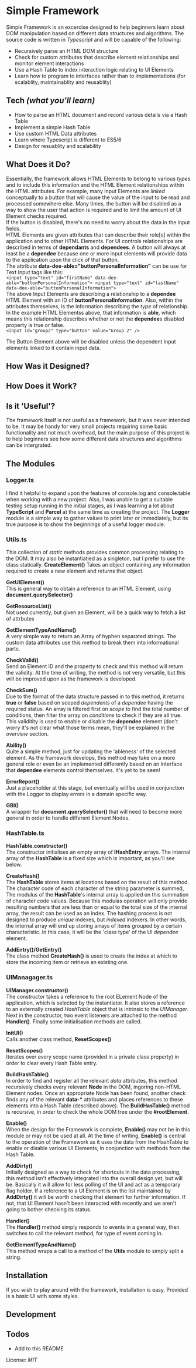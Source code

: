 # Simple Framework

Simple Framework is an excercise designed to help beginners learn about DOM manipulation based on different data structures and algorithms. The source code is written in *Typescript* and will be capable of the following:
  - Recursively parse an HTML DOM structure 
  - Check for custom attributes that describe element relationships and monitor element interactions
  - Use a Hash Table to index interaction logic relating to UI Elements
  - Learn how to program to interfaces rather than to implementations (for scalablity, maintainablity and reusablity)

## Tech *(what you'll learn)*
 - How to parse an HTML document and record various details via a Hash Table
 - Implement a simple Hash Table
 - Use custom HTML Data attributes
 - Learn where Typescript is different to ES5/6
 - Design for resuablity and scalability

## What Does it Do?
Essentially, the framework allows HTML Elements to belong to various *types* and to include this information and the HTML Element relationships within the HTML attributes. For example, many input Elements are *linked* conceptually to a button that will cause the value of the input to be read and processed somewhere else. Many times, the button will be disabled as a way to show the user that action is required and to limit the amount of UI Element checks required. \
If the button is disabled, there's no need to worry about the data in the input fields.\
HTML Elements are given attributes that can describe their role[s] within the application and to other HTML Elements. For UI controls relationships are described in terms of **dependants** and **dependees**. A button will always at least be a **dependee** because one or more input elements will provide data to the application upon the click of that button. \
The attribute **data-dee-able="buttonPersonalInformation"** can be use for Text Input tags like this:\
`<input type="text" id="firstName" data-dee-able="buttonPersonalInformation">
<input type="text" id="lastName" data-dee-able="buttonPersonalInformation">
`\
The above Input Elements are describing a relationship to a **dependee** HTML Element with an ID of **buttonPersonalInformation**. Also, within the attributes themselves, is the information describing the *type* of relationship. In the example HTML Elementss above, that information is **able**, which means this relationship describes whether or not the **dependee**s disabled property is true or false.\
`
<input id="group2" type="button" value="Group 2" />
`

The Button Element above will be disabled unless the dependent input elements linked to it contain input data.

## How Was it Designed?
## How Does it Work?
## Is it 'Useful'?
The framework itself is not useful as a framework, but it was never intended to be. It may be handy for very small projects requiring some basic functionality and not much overhead, but the main purpose of this project is to help beginners see how some different data structures and algorithms can be intergrated.
## The Modules
### Logger.ts
I find it helpful to expand upon the features of console.log and console.table when working with a new project. Also, I was unable to get a suitable testing setup running in the initial stages, as I was learning a lot about **TypeScript** and **Parcel** at the same time as creating the project. 
The **Logger** module is a simple way to gather values to print later or immediately, but its true purpose is to show the beginnings of a useful logger module.

### Utils.ts
This collection of *static* methods provides common processing relating to the DOM. It may also be instantiatied as a singleton, but I prefer to use the class statically.
**CreateElement()**
Takes an object containing any information required to create a new element and returns that object.

**GetUIElement()**\
This is general way to obtain a reference to an HTML Element, using **document.querySelector()**

**GetResourceList()**\
Not used currently, but given an Element, will be a quick way to fetch a list of attrbutes

**GetElementTypeAndName()**\
A very simple way to return an Array of hyphen separated strings. The custom data attributes use this method to break them into informational parts. 

**CheckValid()**\
Send an Element ID and the property to check and this method will return the validity. At the time of writing, the method is not very versatile, but this will be improved upon as the framework is developed.

**CheckSum()**\
Due to the format of the data structure passed in to this method, it returns **true** or **false** based on scoped *dependents* of a *dependee* having the required status. An array is filtered first on *scope* to find the total number of conditions, then filter the array on *conditions* to check if they are all true. This validitity is used to enable or disable the **dependee** element (don't worry it's not clear what those terms mean, they'll be explained in the *overview* section. 

**Ability()**\
Quite a simple method, just for updating the 'ableness' of the selected element. As the framework develops, this method may take on a more general role or even be an implemented differently based on an Interface that **dependee** elements control themselves. It's yet to be seen!

**ErrorReport()**\
Just a placeholder at this stage, but eventually will be used in conjunction with the Logger to display errors in a domain specific way.

**GBI()**\
A wrapper for **document.querySelector()** that will need to become more general in order to handle different Element Nodes.

### HashTable.ts
**HashTable.constructor()**\
The constructor initialises an empty array of **IHashEntry** arrays. The internal array of the **HashTable** is a fixed size which is important, as you'll see below.

**CreateHash()**\
The **HashTable** stores items at locations based on the result of this method. The character code of each character of the string parameter is summed, The modulus of the **HashTable**'s internal array is applied on this summation of character code values. Because this modulas operation will only provide resulting numbers that are less than or equal to the total size of the internal array, the result can be used as an index.
The hashing process is not designed to produce *unique* indexes, but *indexed* indexers. In other words, the internal array will end up storing arrays of items grouped by a certain characteristic. In this case, it will be the 'class type' of the UI *dependee* element.

**AddEntry()/GetEntry()**\
The class method **CreateHash()** is used to create the index at which to store the incoming item or retrieve an existing one.

### UIManagager.ts
**UIManager.constructor()**\
The constructor takes a reference to the root ELement Node of the application, which is selected by the instantiator. It also stores a reference to an externally created *HashTable* object that is intrinsic to the *UIManager*. Next in the constructor, two event listeners are attached to the method **Handler()**. 
Finally some initialisation methods are called.

**InitUI()**\
Calls another class method, **ResetScopes()**

**ResetScopes()**\
Iterates over every scope name (provided in a private class property) in order to clear every Hash Table entry.

**BuildHashTable()**\
In order to find and register all the relevant *data* attributes, this method recursively checks every relevant **Node** in the DOM, ingoring non-HTML Element nodes. Once an appropriate Node has been found, another check finds any of the relevant **data-\*** attributes and places references to these elements into a Hash Table (described above). The **BuildHasTable()** method is recursive, in order to check the whole DOM tree under the **#rootElement**.

**Enable()**\
When the design for the Framework is complete, **Enable()** may not be in this module or may not be used at all. At the time of writing, **Enable()** is central to the operation of the Framework as it uses the data from the HashTable to enable or disable various UI Elements, in conjunction with methods from the Hash Table.

**AddDirty()**\
Initially designed as a way to check for shortcuts in the data processing, this method isn't effectively integrated into the overall design yet, but will be. Basically it will allow for less polling of the UI and act as a temporary flag holder. If a reference to a UI Element is on the list maintained by **AddDirty()** it will be worth checking that element for further information. If not, that UI Element hasn't been interacted with recently and we aren't going to bother checking its status.

**Handler()**\
The **Handler()** method simply responds to events in a general way, then switches to call the relevant method, for type of event coming in.

**GetElementTypeAndName()**\
This method wraps a call to a method of the **Utils** module to simply split a string.
## Installation
If you wish to play around with the framework, installation is easy. Provided is a basic UI with some styles.

## Development
## Todos
 - Add to this README

License: *MIT*